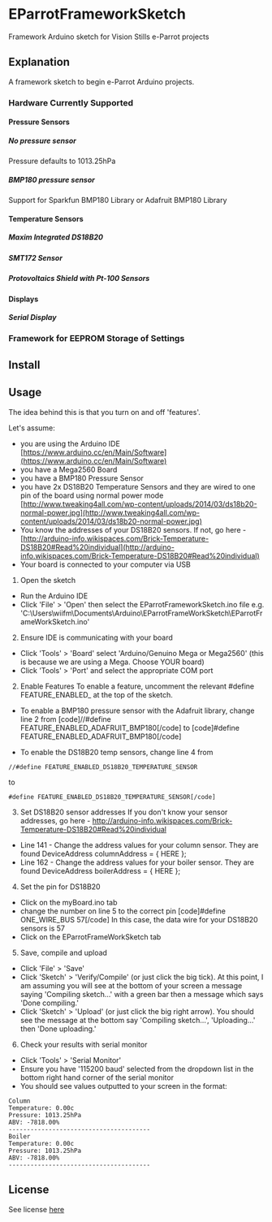 # EParrotFrameworkSketch

Framework Arduino sketch for Vision Stills e-Parrot projects

## Explanation
A framework sketch to begin e-Parrot Arduino projects.
### Hardware Currently Supported

#### Pressure Sensors
##### No pressure sensor
Pressure defaults to 1013.25hPa
##### BMP180 pressure sensor
Support for Sparkfun BMP180 Library or Adafruit BMP180 Library

#### Temperature Sensors
##### Maxim Integrated DS18B20
##### SMT172 Sensor
##### Protovoltaics Shield with Pt-100 Sensors

#### Displays
##### Serial Display

### Framework for EEPROM Storage of Settings

## Install

## Usage
The idea behind this is that you turn on and off 'features'.

Let's assume:
- you are using the Arduino IDE [https://www.arduino.cc/en/Main/Software](https://www.arduino.cc/en/Main/Software)
- you have a Mega2560 Board
- you have a BMP180 Pressure Sensor
- you have 2x DS18B20 Temperature Sensors and they are wired to one pin of the board using normal power mode [http://www.tweaking4all.com/wp-content/uploads/2014/03/ds18b20-normal-power.jpg](http://www.tweaking4all.com/wp-content/uploads/2014/03/ds18b20-normal-power.jpg)
- You know the addresses of your DS18B20 sensors.  If not, go here - [http://arduino-info.wikispaces.com/Brick-Temperature-DS18B20#Read%20individual](http://arduino-info.wikispaces.com/Brick-Temperature-DS18B20#Read%20individual)
- Your board is connected to your computer via USB

1. Open the sketch
- Run the Arduino IDE
- Click 'File' > 'Open' then select the EParrotFrameworkSketch.ino file e.g. 'C:\Users\wiifm\Documents\Arduino\EParrotFrameWorkSketch\EParrotFrameWorkSketch.ino'

2. Ensure IDE is communicating with your board
- Click 'Tools' > 'Board' select 'Arduino/Genuino Mega or Mega2560' (this is because we are using a Mega.  Choose YOUR board)
- Click 'Tools' > 'Port' and select the appropriate COM port

2. Enable Features
To enable a feature, uncomment the relevant #define FEATURE_ENABLED_ at the top of the sketch.
- To enable a BMP180 pressure sensor with the Adafruit library, change line 2 from
[code]//#define FEATURE_ENABLED_ADAFRUIT_BMP180[/code]
to
[code]#define FEATURE_ENABLED_ADAFRUIT_BMP180[/code]

- To enable the DS18B20 temp sensors, change line 4 from
```
//#define FEATURE_ENABLED_DS18B20_TEMPERATURE_SENSOR
```
to
```
#define FEATURE_ENABLED_DS18B20_TEMPERATURE_SENSOR[/code]
```

3. Set DS18B20 sensor addresses
If you don't know your sensor addresses, go here - http://arduino-info.wikispaces.com/Brick-Temperature-DS18B20#Read%20individual
- Line 141 - Change the address values for your column sensor.  They are found DeviceAddress columnAddress = { HERE };
- Line 162 - Change the address values for your boiler sensor.  They are found DeviceAddress boilerAddress = { HERE };

4. Set the pin for DS18B20
- Click on the myBoard.ino tab
- change the number on line 5 to the correct pin
[code]#define ONE_WIRE_BUS 57[/code]
In this case, the data wire for your DS18B20 sensors is 57
- Click on the EParrotFrameWorkSketch tab

5. Save, compile and upload
- Click 'File' > 'Save'
- Click 'Sketch' > 'Verify/Compile' (or just click the big tick).  At this point, I am assuming you will see at the bottom of your screen a message saying 'Compiling sketch...' with a green bar then a message which says 'Done compiling.'
- Click 'Sketch' > 'Upload' (or just click the big right arrow).  You should see the message at the bottom say 'Compiling sketch...', 'Uploading...' then 'Done uploading.'

6. Check your results with serial monitor
- Click 'Tools' > 'Serial Monitor'
- Ensure you have '115200 baud' selected from the dropdown list in the bottom right hand corner of the serial monitor
- You should see values outputted to your screen in the format:
```
Column
Temperature: 0.00c
Pressure: 1013.25hPa
ABV: -7818.00%
---------------------------------------
Boiler
Temperature: 0.00c
Pressure: 1013.25hPa
ABV: -7818.00%
---------------------------------------
```


## License
See license [here](../master/LICENSE)

